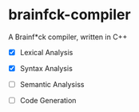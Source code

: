 # brainfck-compiler
A Brainf*ck compiler, written in C++


- [x] Lexical Analysis

- [x] Syntax Analysis

- [ ] Semantic Analysiss

- [ ] Code Generation
